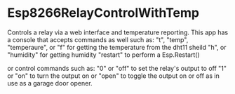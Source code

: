 # Esp8266RelayControlWithTemp
Controls a relay via a web interface and temperature reporting.
This app has a console that accepts commands as well such as:
"t", "temp", "temperaure", or "f" for getting the temperature from the dht11 sheild
"h", or "humidity" for getting humidity
"restart" to perform a Esp.Restart()

or control commands such as:
"0" or "off" to set the relay's output to off
"1" or "on" to turn the output on 
or "open" to toggle the output on or off as in use as a garage door opener.
